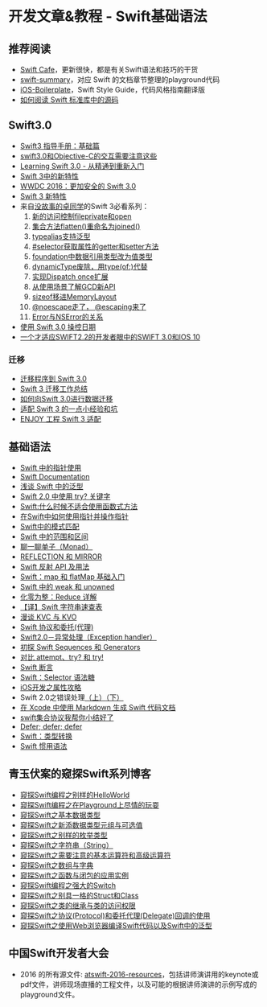 # 开发文章&教程 - Swift基础语法
## 推荐阅读
- [Swift Cafe][1]，更新很快，都是有关Swift语法和技巧的干货
- [swift-summary][2]，对应 Swift 的文档章节整理的playground代码
- [iOS-Boilerplate][3]，Swift Style Guide，代码风格指南翻译版
- [如何阅读 Swift 标准库中的源码][4]

## Swift3.0
- [Swift3 指导手册：基础篇][5]
- [swift3.0和Objective-C的交互需要注意这些][6]
- [Learning Swift 3.0 - 从精通到重新入门][7]
- [Swift 3中的新特性][8]
- [WWDC 2016：更加安全的 Swift 3.0][9]
- [Swift 3 新特性][10]
- 来自[没故事的卓同学][11]的Swift 3必看系列：
	1. [新的访问控制fileprivate和open][12]
	2. [集合方法flatten()重命名为joined()][13]
	3. [typealias支持泛型][14]
	4. [\#selector获取属性的getter和setter方法][15]
	5. [foundation中数据引用类型改为值类型][16]
	6. [dynamicType废除，用type(of:)代替][17]
	7. [实现Dispatch once扩展][18]
	8. [从使用场景了解GCD新API][19]
	6. [sizeof移进MemoryLayout][20]
	6. [@noescape走了， @escaping来了][21]
	6. [Error与NSError的关系][22]
- [使用 Swift 3.0 操控日期][23]
- [一个才适应SWIFT2.2的开发者眼中的SWIFT 3.0和IOS 10][24]

### 迁移
- [迁移程序到 Swift 3.0][25]
- [Swift 3 迁移工作总结][26]
- [如何向Swift 3.0进行数据迁移][27]
- [适配 Swift 3 的一点小经验和坑][28]
- [ENJOY 工程 Swift 3 适配][29]

## 基础语法
- [Swift 中的指针使用][30]
- [Swift Documentation][31]
- [浅谈 Swift 中的泛型][32]
- [Swift 2.0 中使用 try? 关键字][33]
- [Swift:什么时候不适合使用函数式方法][34]
- [在Swift中如何使用指针并操作指针][35]
- [Swift中的模式匹配][36]
- [Swift 中的范围和区间][37]
- [聊一聊单子（Monad）][38]
- [REFLECTION 和 MIRROR][39]
- [Swift 反射 API 及用法][40]
- [Swift：map 和 flatMap 基础入门][41]
- [Swift 中的 weak 和 unowned][42]
- [化零为整：Reduce 详解][43]
- [【译】Swift 字符串速查表][44]
- [漫谈 KVC 与 KVO][45]
- [Swift 协议和委托(代理)][46]
- [Swift2.0－异常处理（Exception handler）][47]
- [初探 Swift Sequences 和 Generators][48]
- [对比 attempt、try? 和 try!][49]
- [Swift 断言][50]
- [Swift：Selector 语法糖][51]
- [iOS开发之属性攻略][52]
- Swift 2.0之错误处理[（上）][53][（下）][54]
- [在 Xcode 中使用 Markdown 生成 Swift 代码文档][55]
- [swift集合协议我帮你小结好了][56]
- [Defer; defer; defer][57]
- [Swift：类型转换][58]
- [Swift 惯用语法][59]

## 青玉伏案的窥探Swift系列博客
- [窥探Swift编程之别样的HelloWorld][60]
- [窥探Swift编程之在Playground上尽情的玩耍][61]
- [窥探Swift之基本数据类型][62]
- [窥探Swift之新添数据类型元组与可选值][63]
- [窥探Swift之别样的枚举类型][64]
- [窥探Swift之字符串（String）][65]
- [窥探Swift之需要注意的基本运算符和高级运算符][66]
- [窥探Swift之数组与字典][67]
- [窥探Swift之函数与闭包的应用实例][68]
- [窥探Swift编程之强大的Switch][69]
- [窥探Swift之别具一格的Struct和Class][70]
- [窥探Swift之类的继承与类的访问权限][71]
- [窥探Swift之协议(Protocol)和委托代理(Delegate)回调的使用][72]
- [窥探Swift之使用Web浏览器编译Swift代码以及Swift中的泛型][73]

## 中国Swift开发者大会
- 2016 的所有源文件: [atswift-2016-resources][74]，包括讲师演讲用的keynote或pdf文件，讲师现场直播的工程文件，以及可能的根据讲师演讲的示例写成的playground文件。

[1]:	http://swiftcafe.io/ "Swift Cafe"
[2]:	https://github.com/jakarmy/swift-summary "swift-summary"
[3]:	https://github.com/wxyyxc1992/iOS-Boilerplate "iOS-Boilerplate"
[4]:	http://swift.gg/2016/12/30/how-to-read-the-swift-standard-libray-source/ "如何阅读 Swift 标准库中的源码"
[5]:	http://swift.gg/2017/01/11/swift-3-tutorial-fundamentals/ "Swift3 指导手册：基础篇"
[6]:	http://www.jianshu.com/p/992af0be91b7 "swift3.0和Objective-C的交互需要注意这些"
[7]:	http://blog.csdn.net/xsl_bj/article/details/51819887 "Learning Swift 3.0 - 从精通到重新入门"
[8]:	http://www.cocoachina.com/swift/20160713/17028.html
[9]:	http://swift.gg/2016/07/21/wwdc-2016-increased-safety-in-swift-3/ "WWDC 2016：更加安全的 Swift 3.0"
[10]:	http://swift.gg/2016/07/27/swift3-changes/ "Swift 3 新特性"
[11]:	http://www.jianshu.com/users/88a056103c02 "没故事的卓同学"
[12]:	http://www.jianshu.com/p/604305a61e57 "Swift 3必看：新的访问控制fileprivate和open"
[13]:	http://www.jianshu.com/p/03acfed96ad7 "Swift 3必看：集合方法flatten()重命名为joined()"
[14]:	http://www.jianshu.com/p/8152e632a780 "Swift 3必看：typealias支持泛型"
[15]:	http://www.jianshu.com/p/70ef96704f4e "Swift 3必看：#selector获取属性的getter和setter方法"
[16]:	http://www.jianshu.com/p/70684b2e0c15 "Swift 3必看：foundation中数据引用类型改为值类型"
[17]:	http://www.jianshu.com/p/7eb4053d339e "Swift 3必看：dynamicType废除，用type(of:)代替"
[18]:	http://www.jianshu.com/p/640b64faea9a "实现Dispatch once扩展"
[19]:	http://www.jianshu.com/p/fc78dab5736f "从使用场景了解GCD新API"
[20]:	http://www.jianshu.com/p/65c4b453d3ea "Swift 3必看：sizeof移进MemoryLayout"
[21]:	http://www.jianshu.com/p/120069d493f5 "Swift 3必看：@noescape走了， @escaping来了"
[22]:	http://www.jianshu.com/p/a36047852ccc "Swift 3必看：Error与NSError的关系"
[23]:	http://swift.gg/2017/01/19/handling-dates-with-swift-3-0/ "使用 Swift 3.0 操控日期"
[24]:	http://fanhang.me/ios/-ge-cai-gua-ying-swift2.2de-kai-fa-zhe-yan-zhong-de-swift-3.0he-ios-10?hmsr=toutiao.io&utm_medium=toutiao.io&utm_source=toutiao.io
[25]:	http://www.jianshu.com/p/198405c1c467 "迁移程序到 Swift 3.0"
[26]:	http://www.jianshu.com/p/f4761952b8c2 "Swift 3 迁移工作总结"
[27]:	https://www.sdk.cn/news/4636
[28]:	https://imtx.me/archives/2064.html "适配 Swift 3 的一点小经验和坑"
[29]:	http://blog.nswebfrog.com/2016/11/03/swift3-adaption/?hmsr=toutiao.io&utm_medium=toutiao.io&utm_source=toutiao.io
[30]:	http://onevcat.com/2015/01/swift-pointer/
[31]:	http://nshipster.cn/swift-documentation/
[32]:	http://swift.gg/2015/09/16/swift-generics/ "浅谈 Swift 中的泛型"
[33]:	http://swift.gg/2015/08/31/swift-2-lets-try/ "Swift 2.0 中使用 try? 关键字"
[34]:	http://swift.gg/2015/08/28/swift_when_the_functional_approach_is_not_right/ "Swift:什么时候不适合使用函数式方法"
[35]:	https://github.com/icepy/_posts/issues/3
[36]:	http://swift.gg/2015/10/16/swift-pattern-matching/ "Swift中的模式匹配"
[37]:	http://swift.gg/2015/10/26/swift-ranges-and-intervals/ "Swift 中的范围和区间"
[38]:	http://swift.gg/2015/10/30/lets-talk-about-monads/ "聊一聊单子（Monad）"
[39]:	http://swifter.tips/reflect/
[40]:	http://swift.gg/2015/11/23/swift-reflection-api-what-you-can-do/ "Swift 反射 API 及用法"
[41]:	http://swift.gg/2015/11/26/swift-map-and-flatmap/ "Swift：map 和 flatMap 基础入门"
[42]:	http://swift.gg/2015/12/02/swift-weak-and-unowned/ "Swift 中的 weak 和 unowned"
[43]:	http://swift.gg/2015/12/10/reduce-all-the-things/ "化零为整：Reduce 详解"
[44]:	http://www.cocoachina.com/swift/20151218/14746.html
[45]:	http://swiftcafe.io/2016/01/03/kvc/ "漫谈 KVC 与 KVO"
[46]:	http://www.cnblogs.com/xilanglang/p/5143613.html "Swift 协议和委托(代理)"
[47]:	http://www.cnblogs.com/GarveyCalvin/p/5081608.html "Swift2.0－异常处理（Exception handler）"
[48]:	http://swift.gg/2016/03/10/experimenting-with-swift-2-sequencetype-generatortype/ "初探 Swift Sequences 和 Generators"
[49]:	http://swift.gg/2016/04/15/swift-my-attempt-code-vs-try-and-try/ "对比 attempt、try? 和 try!"
[50]:	http://swift.gg/2016/05/11/friday-qa-2016-03-04-swift-asserts/ "Friday Q&A 2016-03-04：Swift 断言"
[51]:	http://swift.gg/2016/06/02/swift-selector-syntax-sugar/ "Swift：Selector 语法糖"
[52]:	http://www.jianshu.com/p/cad5cb401b07 "iOS开发之属性攻略"
[53]:	http://www.swiftyper.com/Swift/swift2_error_handling.html
[54]:	http://www.swiftyper.com/Swift/swift2_error_handling_part_2.html
[55]:	http://swift.gg/2016/06/15/swift-markdown/ "在 Xcode 中使用 Markdown 生成 Swift 代码文档"
[56]:	http://www.jianshu.com/p/5902eb0a9ac8 "swift集合协议我帮你小结好了"
[57]:	http://swift.gg/2016/12/01/defer-defer-defer/ "Defer; defer; defer"
[58]:	http://swift.gg/2016/11/29/swift-typecasing/ "Swift：类型转换"
[59]:	http://swift.gg/2017/02/17/swift-idioms/ "Swift 惯用语法"
[60]:	http://www.cnblogs.com/ludashi/p/4451207.html "窥探Swift编程之别样的HelloWorld"
[61]:	http://www.cnblogs.com/ludashi/p/4451481.html "窥探Swift编程之在Playground上尽情的玩耍"
[62]:	http://www.cnblogs.com/ludashi/p/4454496.html "窥探Swift之基本数据类型"
[63]:	http://www.cnblogs.com/ludashi/p/4711010.html "窥探Swift之新添数据类型元组与可选值"
[64]:	http://www.cnblogs.com/ludashi/p/4721158.html "窥探Swift之别样的枚举类型"
[65]:	http://www.cnblogs.com/ludashi/p/4725018.html "窥探Swift之字符串（String）"
[66]:	http://www.cnblogs.com/ludashi/p/4963036.html "窥探Swift之需要注意的基本运算符和高级运算符"
[67]:	http://www.cnblogs.com/ludashi/p/5006321.html "窥探Swift之数组与字典"
[68]:	http://www.cnblogs.com/ludashi/p/4968837.html "窥探Swift之函数与闭包的应用实例"
[69]:	http://www.cnblogs.com/ludashi/p/5033542.html "窥探Swift编程之强大的Switch"
[70]:	http://www.cnblogs.com/ludashi/p/5044196.html "窥探Swift之别具一格的Struct和Class"
[71]:	http://www.cnblogs.com/ludashi/p/5048831.html "窥探Swift之类的继承与类的访问权限"
[72]:	http://www.cnblogs.com/ludashi/p/5057858.html "窥探Swift之协议(Protocol)和委托代理(Delegate)回调的使用"
[73]:	http://www.cnblogs.com/ludashi/p/5066286.html "窥探Swift之使用Web浏览器编译Swift代码以及Swift中的泛型"
[74]:	https://github.com/atConf/atswift-2016-resources "atswift-2016-resources"